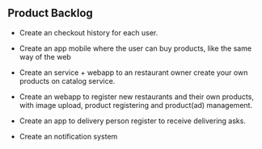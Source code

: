 ## Product Backlog

- Create an checkout history for each user.
- Create an app mobile where the user can buy products, like the same way of the web

- Create an service + webapp to an restaurant owner create your own products on catalog service.
- Create an webapp to register new restaurants and their own products, with image upload, product registering and product(ad) management.
  
- Create an app to delivery person register to receive delivering asks.

- Create an notification system